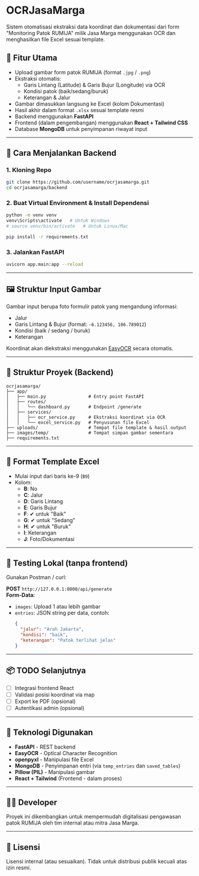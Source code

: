 # OCRJasaMarga

Sistem otomatisasi ekstraksi data koordinat dan dokumentasi dari form "Monitoring Patok RUMIJA" milik Jasa Marga menggunakan OCR dan menghasilkan file Excel sesuai template.

## 🔧 Fitur Utama

- Upload gambar form patok RUMIJA (format `.jpg` / `.png`)
- Ekstraksi otomatis:
  - Garis Lintang (Latitude) & Garis Bujur (Longitude) via OCR
  - Kondisi patok (baik/sedang/buruk)
  - Keterangan & Jalur
- Gambar dimasukkan langsung ke Excel (kolom Dokumentasi)
- Hasil akhir dalam format `.xlsx` sesuai template resmi
- Backend menggunakan **FastAPI**
- Frontend (dalam pengembangan) menggunakan **React + Tailwind CSS**
- Database **MongoDB** untuk penyimpanan riwayat input

---

## 🚀 Cara Menjalankan Backend

### 1. Kloning Repo
```bash
git clone https://github.com/username/ocrjasamarga.git
cd ocrjasamarga/backend
```

### 2. Buat Virtual Environment & Install Dependensi
```bash
python -m venv venv
venv\Scripts\activate   # Untuk Windows
# source venv/bin/activate   # Untuk Linux/Mac

pip install -r requirements.txt
```

### 3. Jalankan FastAPI
```bash
uvicorn app.main:app --reload
```

---

## 🖼️ Struktur Input Gambar

Gambar input berupa foto formulir patok yang mengandung informasi:
- Jalur
- Garis Lintang & Bujur (format: `-6.123456, 106.789012`)
- Kondisi (baik / sedang / buruk)
- Keterangan

Koordinat akan diekstraksi menggunakan [EasyOCR](https://github.com/JaidedAI/EasyOCR) secara otomatis.

---

## 📁 Struktur Proyek (Backend)

```
ocrjasamarga/
├── app/
│   ├── main.py                # Entry point FastAPI
│   ├── routes/
│   │   └── dashboard.py       # Endpoint /generate
│   ├── services/
│   │   ├── ocr_service.py     # Ekstraksi koordinat via OCR
│   │   └── excel_service.py   # Penyusunan file Excel
├── uploads/                   # Tempat file template & hasil output
├── images/temp/               # Tempat simpan gambar sementara
├── requirements.txt
```

---

## 📄 Format Template Excel

- Mulai input dari baris ke-9 (`B9`)
- Kolom:
  - **B**: No
  - **C**: Jalur
  - **D**: Garis Lintang
  - **E**: Garis Bujur
  - **F**: ✔ untuk "Baik"
  - **G**: ✔ untuk "Sedang"
  - **H**: ✔ untuk "Buruk"
  - **I**: Keterangan
  - **J**: Foto/Dokumentasi

---

## 🧪 Testing Lokal (tanpa frontend)

Gunakan Postman / curl:

**POST** `http://127.0.0.1:8000/api/generate`  
**Form-Data:**
- `images`: Upload 1 atau lebih gambar
- `entries`: JSON string per data, contoh:
  ```json
  {
    "jalur": "Arah Jakarta",
    "kondisi": "baik",
    "keterangan": "Patok terlihat jelas"
  }
  ```

---

## 📦 TODO Selanjutnya

- [ ] Integrasi frontend React
- [ ] Validasi posisi koordinat via map
- [ ] Export ke PDF (opsional)
- [ ] Autentikasi admin (opsional)

---

## 🧠 Teknologi Digunakan

- **FastAPI** - REST backend
- **EasyOCR** - Optical Character Recognition
- **openpyxl** - Manipulasi file Excel
- **MongoDB** - Penyimpanan entri (via `temp_entries` dan `saved_tables`)
- **Pillow (PIL)** - Manipulasi gambar
- **React + Tailwind** (Frontend - dalam proses)

---

## 🧑‍💻 Developer

Proyek ini dikembangkan untuk mempermudah digitalisasi pengawasan patok RUMIJA oleh tim internal atau mitra Jasa Marga.

---

## 🏁 Lisensi

Lisensi internal (atau sesuaikan). Tidak untuk distribusi publik kecuali atas izin resmi.
